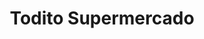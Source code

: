 ---
title: "Todito Supermercado"
url: /colonia-ciudad-pacifica-san-miguel-el-salvador/todito-supermercado/
shop: supermercado
---